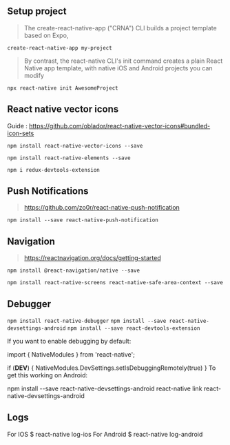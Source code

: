 ## Setup project

> The create-react-native-app ("CRNA") CLI builds a project template based on Expo, 

`create-react-native-app my-project`

> By contrast, the react-native CLI's init command creates a plain React Native app template, with native iOS and Android projects you can modify

`npx react-native init AwesomeProject`


## React native vector icons

Guide : https://github.com/oblador/react-native-vector-icons#bundled-icon-sets

`npm install react-native-vector-icons --save`

`npm install react-native-elements --save`

`npm i redux-devtools-extension`

## Push Notifications

> https://github.com/zo0r/react-native-push-notification

`npm install --save react-native-push-notification`

## Navigation

> https://reactnavigation.org/docs/getting-started

`npm install @react-navigation/native --save`

`npm install react-native-screens react-native-safe-area-context --save`

## Debugger

`npm install react-native-debugger`
`npm install --save react-native-devsettings-android`
`npm install --save react-devtools-extension`


If you want to enable debugging by default:

import { NativeModules } from 'react-native';

if (__DEV__) {
  NativeModules.DevSettings.setIsDebuggingRemotely(true)
}
To get this working on Android:

npm install --save react-native-devsettings-android
react-native link react-native-devsettings-android


## Logs

For IOS $ react-native log-ios
For Android $ react-native log-android



